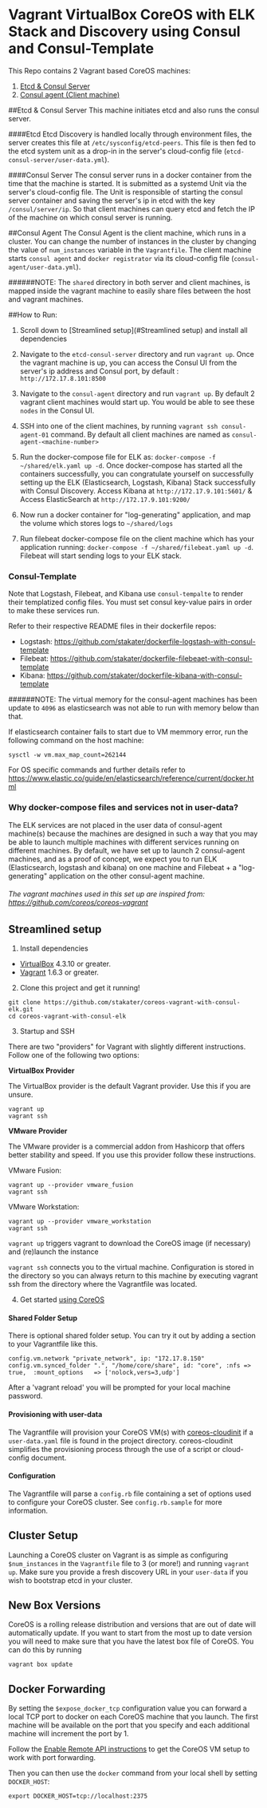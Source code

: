 # Vagrant VirtualBox CoreOS with ELK Stack and Discovery using Consul and Consul-Template
This Repo contains 2 Vagrant based CoreOS machines:

1. [Etcd & Consul Server](https://github.com/stakater/coreos-vagrant-with-consul-elk/tree/master/consul-agent)
2. [Consul agent (Client machine)](https://github.com/stakater/coreos-vagrant-with-consul-elk/tree/master/etcd-consul-server)

##Etcd & Consul Server
This machine initiates etcd and also runs the consul server.

####Etcd
Etcd Discovery is handled locally through environment files, the server creates this file at `/etc/sysconfig/etcd-peers`.
This file is then fed to the etcd system unit as a drop-in in the server's cloud-config file (`etcd-consul-server/user-data.yml`).

####Consul Server
The consul server runs in a docker container from the time that the machine is started. It is submitted as a systemd Unit via the server's cloud-config file. The Unit is responsible of starting the consul server container and saving the server's ip in etcd with the key `/consul/server/ip`. So that client machines can query etcd and fetch the IP of the machine on which consul server is running.


##Consul Agent
The Consul Agent is the client machine, which runs in a cluster. You can change the number of instances in the cluster by changing the value of `num_instances` variable in the `Vagrantfile`.
The client machine starts `consul agent` and `docker registrator` via its cloud-config file (`consul-agent/user-data.yml`).

######NOTE:
The `shared` directory in both server and client machines, is mapped inside the vagrant machine to easily share files between the host and vagrant machines.


##How to Run:

1. Scroll down to [Streamlined setup](#Streamlined setup) and install all dependencies

2. Navigate to the `etcd-consul-server` directory and run `vagrant up`. Once the vagrant machine is up, you can access the Consul UI from the server's ip address and Consul port, by default : `http://172.17.8.101:8500`

3. Navigate to the `consul-agent` directory and run `vagrant up`. By default 2 vagrant client machines would start up. You would be able to see these `nodes` in the Consul UI.

4. SSH into one of the client machines, by running `vagrant ssh consul-agent-01` command. By default all client machines are named as `consul-agent-<machine-number>`

5. Run the docker-compose file for ELK as: `docker-compose -f ~/shared/elk.yaml up -d`. Once docker-compose has started all the containers successfully, you can congratulate yourself on successfully setting up  the ELK (Elasticsearch, Logstash, Kibana) Stack successfully with Consul Discovery. Access Kibana at `http://172.17.9.101:5601/` & Access ElasticSearch at `http://172.17.9.101:9200/`

6. Now run a docker container for "log-generating" application, and map the volume which stores logs to `~/shared/logs`

7. Run filebeat docker-compose file on the client machine which has your application running: `docker-compose -f ~/shared/filebeat.yaml up -d`. Filebeat will start sending logs to your ELK stack.

### Consul-Template
Note that Logstash, Filebeat, and Kibana use `consul-tempalte` to render their templatized config files.
You must set consul key-value pairs in order to make these services run.

Refer to their respective README files in their dockerfile repos:
* Logstash: https://github.com/stakater/dockerfile-logstash-with-consul-template
* Filebeat: https://github.com/stakater/dockerfile-filebeaet-with-consul-template
* Kibana: https://github.com/stakater/dockerfile-kibana-with-consul-template

######NOTE:
The virtual memory for the consul-agent machines has been update to `4096` as elasticsearch was not able to run with memory below than that.

If elasticsearch container fails to start due to VM memmory error, run the following command on the host machine:
```
sysctl -w vm.max_map_count=262144
```
For OS specific commands and further details refer to https://www.elastic.co/guide/en/elasticsearch/reference/current/docker.html

### Why docker-compose files and services not in user-data?
The ELK services are not placed in the user data of consul-agent machine(s) because the machines are designed in such a way that you may be able to launch multiple machines with different services running on different machines. By default, we have set up to launch 2 consul-agent machines, and as a proof of concept, we expect you to run ELK (Elasticsearch, logstash and kibana) on one machine and Filebeat + a "log-generating" application on the other consul-agent machine.

###### The vagrant machines used in this set up are inspired from: https://github.com/coreos/coreos-vagrant

## Streamlined setup

1) Install dependencies

* [VirtualBox][virtualbox] 4.3.10 or greater.
* [Vagrant][vagrant] 1.6.3 or greater.

2) Clone this project and get it running!

```
git clone https://github.com/stakater/coreos-vagrant-with-consul-elk.git
cd coreos-vagrant-with-consul-elk
```

3) Startup and SSH

There are two "providers" for Vagrant with slightly different instructions.
Follow one of the following two options:

**VirtualBox Provider**

The VirtualBox provider is the default Vagrant provider. Use this if you are unsure.

```
vagrant up
vagrant ssh
```

**VMware Provider**

The VMware provider is a commercial addon from Hashicorp that offers better stability and speed.
If you use this provider follow these instructions.

VMware Fusion:
```
vagrant up --provider vmware_fusion
vagrant ssh
```

VMware Workstation:
```
vagrant up --provider vmware_workstation
vagrant ssh
```

``vagrant up`` triggers vagrant to download the CoreOS image (if necessary) and (re)launch the instance

``vagrant ssh`` connects you to the virtual machine.
Configuration is stored in the directory so you can always return to this machine by executing vagrant ssh from the directory where the Vagrantfile was located.

4) Get started [using CoreOS][using-coreos]

[virtualbox]: https://www.virtualbox.org/
[vagrant]: https://www.vagrantup.com/downloads.html
[using-coreos]: http://coreos.com/docs/using-coreos/

#### Shared Folder Setup

There is optional shared folder setup.
You can try it out by adding a section to your Vagrantfile like this.

```
config.vm.network "private_network", ip: "172.17.8.150"
config.vm.synced_folder ".", "/home/core/share", id: "core", :nfs => true,  :mount_options   => ['nolock,vers=3,udp']
```

After a 'vagrant reload' you will be prompted for your local machine password.

#### Provisioning with user-data

The Vagrantfile will provision your CoreOS VM(s) with [coreos-cloudinit][coreos-cloudinit] if a `user-data.yaml` file is found in the project directory.
coreos-cloudinit simplifies the provisioning process through the use of a script or cloud-config document.

[coreos-cloudinit]: https://github.com/coreos/coreos-cloudinit

#### Configuration

The Vagrantfile will parse a `config.rb` file containing a set of options used to configure your CoreOS cluster.
See `config.rb.sample` for more information.

## Cluster Setup

Launching a CoreOS cluster on Vagrant is as simple as configuring `$num_instances` in the `Vagrantfile` file to 3 (or more!) and running `vagrant up`.
Make sure you provide a fresh discovery URL in your `user-data` if you wish to bootstrap etcd in your cluster.

## New Box Versions

CoreOS is a rolling release distribution and versions that are out of date will automatically update.
If you want to start from the most up to date version you will need to make sure that you have the latest box file of CoreOS. You can do this by running
```
vagrant box update
```


## Docker Forwarding

By setting the `$expose_docker_tcp` configuration value you can forward a local TCP port to docker on
each CoreOS machine that you launch. The first machine will be available on the port that you specify
and each additional machine will increment the port by 1.

Follow the [Enable Remote API instructions][coreos-enabling-port-forwarding] to get the CoreOS VM setup to work with port forwarding.

[coreos-enabling-port-forwarding]: https://coreos.com/docs/launching-containers/building/customizing-docker/#enable-the-remote-api-on-a-new-socket

Then you can then use the `docker` command from your local shell by setting `DOCKER_HOST`:

    export DOCKER_HOST=tcp://localhost:2375
